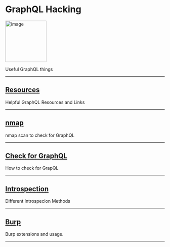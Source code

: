 # GraphQL Hacking 
<img width="130" alt="image" src="https://github.com/user-attachments/assets/ade13cbd-7514-4cd8-bf92-c9f26867ad3d">

Useful GraphQL things
***
## [Resources](https://github.com/chxsec/GraphQL/blob/main/Resources.md)
Helpful GraphQL Resources and Links
***
## [nmap](https://github.com/chxsec/GraphQL/blob/main/nmap.md)
nmap scan to check for GraphQL
***
## [Check for GraphQL](https://github.com/chxsec/GraphQL/blob/main/Check_for_GraphQL.md)
How to check for GrapQL
***
## [Introspection](https://github.com/chxsec/GraphQL/blob/main/Introspection.md)
Different Introspecion Methods
***
## [Burp](https://github.com/chxsec/GraphQL/blob/main/Burp.md)
Burp extensions and usage.
***



